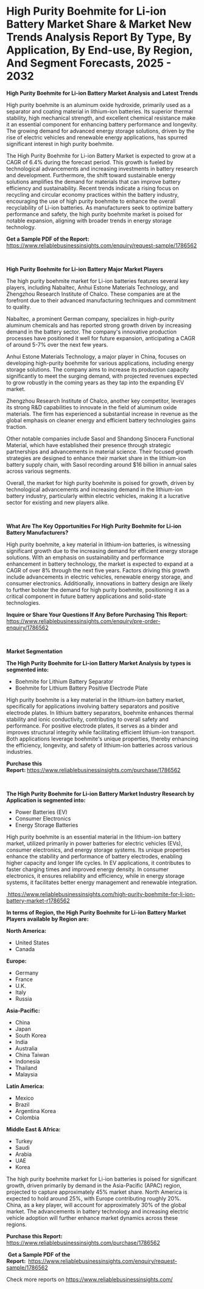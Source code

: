 <p><h1>High Purity Boehmite for Li-ion Battery Market Share & Market New Trends Analysis Report By Type, By Application, By End-use, By Region, And Segment Forecasts, 2025 - 2032</h1></p><p><strong>High Purity Boehmite for Li-ion Battery Market Analysis and Latest Trends</strong></p>
<p><p>High purity boehmite is an aluminum oxide hydroxide, primarily used as a separator and coating material in lithium-ion batteries. Its superior thermal stability, high mechanical strength, and excellent chemical resistance make it an essential component for enhancing battery performance and longevity. The growing demand for advanced energy storage solutions, driven by the rise of electric vehicles and renewable energy applications, has spurred significant interest in high purity boehmite.</p><p>The High Purity Boehmite for Li-ion Battery Market is expected to grow at a CAGR of 6.4% during the forecast period. This growth is fueled by technological advancements and increasing investments in battery research and development. Furthermore, the shift toward sustainable energy solutions amplifies the demand for materials that can improve battery efficiency and sustainability. Recent trends indicate a rising focus on recycling and circular economy practices within the battery industry, encouraging the use of high purity boehmite to enhance the overall recyclability of Li-ion batteries. As manufacturers seek to optimize battery performance and safety, the high purity boehmite market is poised for notable expansion, aligning with broader trends in energy storage technology.</p></p>
<p><strong>Get a Sample PDF of the Report:&nbsp;</strong> <a href="https://www.reliablebusinessinsights.com/enquiry/request-sample/1786562?utm_campaign=3252&utm_medium=2&utm_source=Github&utm_content=ia&utm_term=25032025&utm_id=high-purity-boehmite-for-li-ion-battery">https://www.reliablebusinessinsights.com/enquiry/request-sample/1786562</a></p>
<p>&nbsp;</p>
<p><strong>High Purity Boehmite for Li-ion Battery Major Market Players</strong></p>
<p><p>The high purity boehmite market for Li-ion batteries features several key players, including Nabaltec, Anhui Estone Materials Technology, and Zhengzhou Research Institute of Chalco. These companies are at the forefront due to their advanced manufacturing techniques and commitment to quality.</p><p>Nabaltec, a prominent German company, specializes in high-purity aluminum chemicals and has reported strong growth driven by increasing demand in the battery sector. The company's innovative production processes have positioned it well for future expansion, anticipating a CAGR of around 5-7% over the next few years.</p><p>Anhui Estone Materials Technology, a major player in China, focuses on developing high-purity boehmite for various applications, including energy storage solutions. The company aims to increase its production capacity significantly to meet the surging demand, with projected revenues expected to grow robustly in the coming years as they tap into the expanding EV market.</p><p>Zhengzhou Research Institute of Chalco, another key competitor, leverages its strong R&D capabilities to innovate in the field of aluminum oxide materials. The firm has experienced a substantial increase in revenue as the global emphasis on cleaner energy and efficient battery technologies gains traction.</p><p>Other notable companies include Sasol and Shandong Sinocera Functional Material, which have established their presence through strategic partnerships and advancements in material science. Their focused growth strategies are designed to enhance their market share in the lithium-ion battery supply chain, with Sasol recording around $16 billion in annual sales across various segments.</p><p>Overall, the market for high purity boehmite is poised for growth, driven by technological advancements and increasing demand in the lithium-ion battery industry, particularly within electric vehicles, making it a lucrative sector for existing and new players alike.</p></p>
<p>&nbsp;</p>
<p><strong>What Are The Key Opportunities For High Purity Boehmite for Li-ion Battery Manufacturers?</strong></p>
<p><p>High purity boehmite, a key material in lithium-ion batteries, is witnessing significant growth due to the increasing demand for efficient energy storage solutions. With an emphasis on sustainability and performance enhancement in battery technology, the market is expected to expand at a CAGR of over 8% through the next five years. Factors driving this growth include advancements in electric vehicles, renewable energy storage, and consumer electronics. Additionally, innovations in battery design are likely to further bolster the demand for high purity boehmite, positioning it as a critical component in future battery applications and solid-state technologies.</p></p>
<p><strong>Inquire or Share Your Questions If Any Before Purchasing This Report:</strong> <a href="https://www.reliablebusinessinsights.com/enquiry/pre-order-enquiry/1786562?utm_campaign=3252&utm_medium=2&utm_source=Github&utm_content=ia&utm_term=25032025&utm_id=high-purity-boehmite-for-li-ion-battery">https://www.reliablebusinessinsights.com/enquiry/pre-order-enquiry/1786562</a></p>
<p>&nbsp;</p>
<p><strong>Market Segmentation</strong></p>
<p><strong>The High Purity Boehmite for Li-ion Battery Market Analysis by types is segmented into:</strong></p>
<p><ul><li>Boehmite for Lithium Battery Separator</li><li>Boehmite for Lithium Battery Positive Electrode Plate</li></ul></p>
<p><p>High purity boehmite is a key material in the lithium-ion battery market, specifically for applications involving battery separators and positive electrode plates. In lithium battery separators, boehmite enhances thermal stability and ionic conductivity, contributing to overall safety and performance. For positive electrode plates, it serves as a binder and improves structural integrity while facilitating efficient lithium-ion transport. Both applications leverage boehmite's unique properties, thereby enhancing the efficiency, longevity, and safety of lithium-ion batteries across various industries.</p></p>
<p><strong>Purchase this Report:&nbsp;</strong><a href="https://www.reliablebusinessinsights.com/purchase/1786562?utm_campaign=3252&utm_medium=2&utm_source=Github&utm_content=ia&utm_term=25032025&utm_id=high-purity-boehmite-for-li-ion-battery">https://www.reliablebusinessinsights.com/purchase/1786562</a></p>
<p>&nbsp;</p>
<p><strong>The High Purity Boehmite for Li-ion Battery Market Industry Research by Application is segmented into:</strong></p>
<p><ul><li>Power Batteries (EV)</li><li>Consumer Electronics</li><li>Energy Storage Batteries</li></ul></p>
<p><p>High purity boehmite is an essential material in the lithium-ion battery market, utilized primarily in power batteries for electric vehicles (EVs), consumer electronics, and energy storage systems. Its unique properties enhance the stability and performance of battery electrodes, enabling higher capacity and longer life cycles. In EV applications, it contributes to faster charging times and improved energy density. In consumer electronics, it ensures reliability and efficiency, while in energy storage systems, it facilitates better energy management and renewable integration.</p></p>
<p><a href="https://www.reliablebusinessinsights.com/high-purity-boehmite-for-li-ion-battery-market-r1786562?utm_campaign=3252&utm_medium=2&utm_source=Github&utm_content=ia&utm_term=25032025&utm_id=high-purity-boehmite-for-li-ion-battery">&nbsp;https://www.reliablebusinessinsights.com/high-purity-boehmite-for-li-ion-battery-market-r1786562</a></p>
<p><strong>In terms of Region, the High Purity Boehmite for Li-ion Battery Market Players available by Region are:</strong></p>
<p>
    <p> <strong> North America: </strong>
        <ul>
            <li>United States</li>
            <li>Canada</li>
        </ul>
        </p> 
    <p> <strong> Europe: </strong>
        <ul>
            <li>Germany</li>
            <li>France</li>
            <li>U.K.</li>
            <li>Italy</li>
            <li>Russia</li>
        </ul>
        </p> 
    <p> <strong> Asia-Pacific: </strong>
        <ul>
            <li>China</li>
            <li>Japan</li>
            <li>South Korea</li>
            <li>India</li>
            <li>Australia</li>
            <li>China Taiwan</li>
            <li>Indonesia</li>
            <li>Thailand</li>
            <li>Malaysia</li>
        </ul>
        </p> 
    <p> <strong> Latin America: </strong>
        <ul>
            <li>Mexico</li>
            <li>Brazil</li>
            <li>Argentina Korea</li>
            <li>Colombia</li>
        </ul>
        </p> 
    <p> <strong> Middle East & Africa: </strong>
        <ul>
            <li>Turkey</li>
            <li>Saudi</li>
            <li>Arabia</li>
            <li>UAE</li>
            <li>Korea</li>
        </ul>
    </p>
    </p>
<p><p>The high purity boehmite market for Li-ion batteries is poised for significant growth, driven primarily by demand in the Asia-Pacific (APAC) region, projected to capture approximately 45% market share. North America is expected to hold around 25%, with Europe contributing roughly 20%. China, as a key player, will account for approximately 30% of the global market. The advancements in battery technology and increasing electric vehicle adoption will further enhance market dynamics across these regions.</p></p>
<p><strong>Purchase this Report: </strong><a href="https://www.reliablebusinessinsights.com/purchase/1786562?utm_campaign=3252&utm_medium=2&utm_source=Github&utm_content=ia&utm_term=25032025&utm_id=high-purity-boehmite-for-li-ion-battery">https://www.reliablebusinessinsights.com/purchase/1786562</a></p>
<p>&nbsp;<strong>Get a Sample PDF of the Report:&nbsp;&nbsp;</strong><a href="https://www.reliablebusinessinsights.com/enquiry/request-sample/1786562?utm_campaign=3252&utm_medium=2&utm_source=Github&utm_content=ia&utm_term=25032025&utm_id=high-purity-boehmite-for-li-ion-battery">https://www.reliablebusinessinsights.com/enquiry/request-sample/1786562</a></p>
<p><strong></strong></p>
<p>Check more reports on <a href="https://www.reliablebusinessinsights.com/?utm_campaign=3252&utm_medium=2&utm_source=Github&utm_content=ia&utm_term=25032025&utm_id=high-purity-boehmite-for-li-ion-battery">https://www.reliablebusinessinsights.com/</a></p>